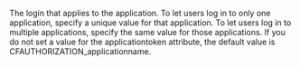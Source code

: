 The login that applies to the application. To let users log in to only one application, specify a unique value for that application. To let users log in to multiple applications, specify the same value for those applications. If you do not set a value for the applicationtoken attribute, the default value is CFAUTHORIZATION_applicationname.